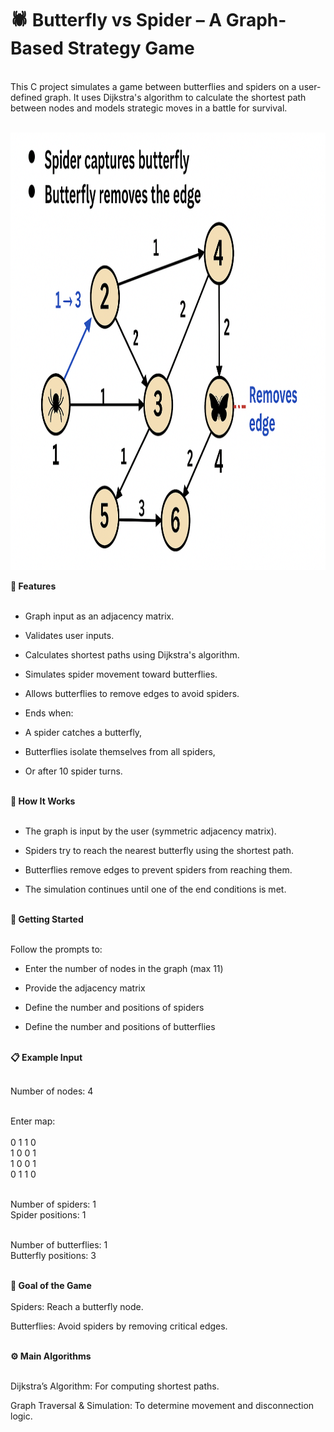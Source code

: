 # 🕷️ Butterfly vs Spider – A Graph-Based Strategy Game<br>

<br>This C project simulates a game between butterflies and spiders on a user-defined graph. It uses Dijkstra's algorithm to calculate the shortest path between nodes and models strategic moves in a battle for survival.<br><br>

<div align="center">
  <img src="images/graph_diagram.png" alt="Game Diagram" width="800" height="700"/>
</div>





**📌 Features**<br><br>

+ Graph input as an adjacency matrix.


+ Validates user inputs.

+ Calculates shortest paths using Dijkstra's algorithm.

+ Simulates spider movement toward butterflies.

+ Allows butterflies to remove edges to avoid spiders.

+ Ends when:

+ A spider catches a butterfly,

+ Butterflies isolate themselves from all spiders,

+ Or after 10 spider turns.<br><br>


**🧠 How It Works**<br><br>


+ The graph is input by the user (symmetric adjacency matrix).

+ Spiders try to reach the nearest butterfly using the shortest path.

+ Butterflies remove edges to prevent spiders from reaching them.

+ The simulation continues until one of the end conditions is met.<br><br>

**🏁 Getting Started**<br><br>

Follow the prompts to:<br>

+ Enter the number of nodes in the graph (max 11)

+ Provide the adjacency matrix

+ Define the number and positions of spiders

+ Define the number and positions of butterflies<br><br>

**📋 Example Input**<br><br>

Number of nodes: 4<br><br>

Enter map:<br><br>
0 1 1 0<br>
1 0 0 1<br>
1 0 0 1<br>
0 1 1 0<br><br>

Number of spiders: 1<br>
Spider positions: 1<br><br>

Number of butterflies: 1<br>
Butterfly positions: 3<br><br>

**🎯 Goal of the Game**<br><br>
Spiders: Reach a butterfly node.<br>

Butterflies: Avoid spiders by removing critical edges.<br><br>

**⚙️ Main Algorithms**<br><br>

Dijkstra’s Algorithm: For computing shortest paths.<br>

Graph Traversal & Simulation: To determine movement and disconnection logic.<br><br>





